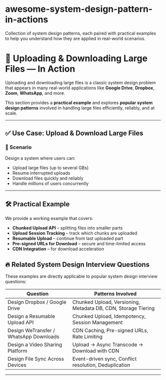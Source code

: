 # awesome-system-design-pattern-in-actions
 Collection of system design patterns, each paired with practical examples to help you understand how they are applied in real-world scenarios.
 
# 📁 Uploading & Downloading Large Files — In Action

Uploading and downloading large files is a classic system design problem that appears in many real-world applications like **Google Drive**, **Dropbox**, **Zoom**, **WhatsApp**, and more.

This section provides a **practical example** and explores **popular system design patterns** involved in handling large files efficiently, reliably, and at scale.

---

## ✅ Use Case: Upload & Download Large Files

### 🔄 Scenario
Design a system where users can:
- Upload large files (up to several GBs)
- Resume interrupted uploads
- Download files quickly and reliably
- Handle millions of users concurrently

---

## 🛠️ Practical Example

We provide a working example that covers:
- **Chunked Upload API** – splitting files into smaller parts
- **Upload Session Tracking** – track which chunks are uploaded
- **Resumable Upload** – continue from last uploaded part
- **Pre-signed URLs for Download** – secure and time-limited access
- **CDN Integration** – for download acceleration

## 🔥 Related System Design Interview Questions

These examples are directly applicable to popular system design interview questions:

| Question                                | Patterns Involved |
|-----------------------------------------|-------------------|
| Design Dropbox / Google Drive           | Chunked Upload, Versioning, Metadata DB, CDN, Storage Tiering |
| Design a Resumable Upload API           | Chunked Upload, Idempotency, Session Management |
| Design WeTransfer / WhatsApp Downloads | CDN Caching, Pre-signed URLs, Rate Limiting |
| Design a Video Sharing Platform         | Upload → Async Transcode → Download with CDN |
| Design File Sync Across Devices         | Event-driven sync, Conflict resolution, Deduplication |

---
